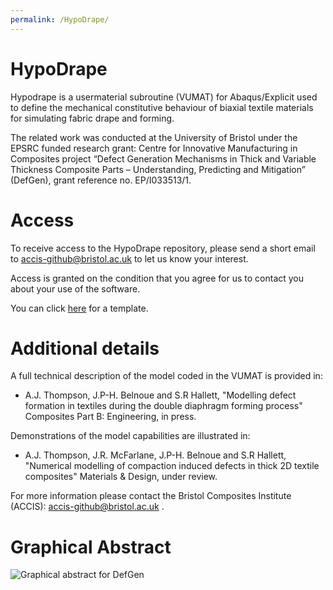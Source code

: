 ```yaml
---
permalink: /HypoDrape/
---
```


# HypoDrape
Hypodrape is a usermaterial subroutine (VUMAT) for Abaqus/Explicit used to define the mechanical constitutive behaviour of biaxial textile materials for simulating fabric drape and forming. 

The related work was conducted at the University of Bristol under the EPSRC funded research grant: Centre for Innovative Manufacturing in Composites project 
“Defect Generation Mechanisms in Thick and Variable Thickness Composite Parts – Understanding, Predicting and Mitigation” (DefGen), grant reference no. EP/I033513/1.

# Access
To receive access to the HypoDrape repository, please send a short email to accis-github@bristol.ac.uk to let us know your interest. 

Access is granted on the condition that you agree for us to contact you about your use of the software.

You can click [here](mailto:accis-github@bristol.ac.uk?subject=Access%20to%20DefGen%20repository&body=Dear%20ACCIS%2C%20%0D%0A%0D%0AI%20would%20like%20to%20request%20access%20to%20your%20GitHub%20repository%20for%20HypoDrape.%20%0D%0A%0D%0ABest%20wishes%2C%20%0D%0A%3Cname%3E%0D%0A%3Coptional%20affiliation%3E) for a template.

# Additional details

A full technical description of the model coded in the VUMAT is provided in:
* A.J. Thompson, J.P-H. Belnoue and S.R Hallett, "Modelling defect formation in textiles during the double diaphragm forming process" 
Composites Part B: Engineering, in press.

Demonstrations of the model capabilities are illustrated in:
* A.J. Thompson, J.R. McFarlane, J.P-H. Belnoue and S.R Hallett, "Numerical modelling of compaction induced defects in thick 2D textile composites" 
Materials & Design, under review.

For more information please contact the Bristol Composites Institute (ACCIS): accis-github@bristol.ac.uk . 

# Graphical Abstract

![Graphical abstract for DefGen](https://user-images.githubusercontent.com/55884249/90501702-a45ff800-e144-11ea-9249-05235b5ec827.jpg "DefGen")